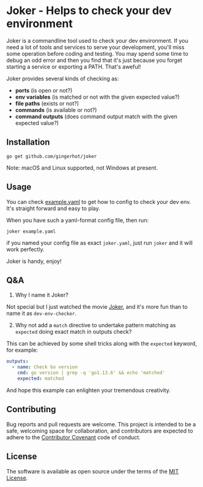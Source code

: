 # Joker - Helps to check your dev environment

Joker is a commandline tool used to check your dev environment. If you need a lot of tools and services to serve your development, you'll miss some operation before coding and testing. You may spend some time to debug an odd error and then you find that it's just because you forget starting a service or exporting a PATH. That's aweful!

Joker provides several kinds of checking as:

* **ports** (is open or not?)
* **env variables** (is matched or not with the given expected value?)
* **file paths** (exists or not?)
* **commands** (is available or not?)
* **command outputs** (does command output match with the given expected value?)

## Installation

```sehll
go get github.com/gingerhot/joker
```

Note: macOS and Linux supported, not Windows at present.

## Usage

You can check [example.yaml](../master/example.yaml) to get how to config to check your dev env. It's straight forward and easy to play.

When you have such a yaml-format config file, then run:

```shell
joker example.yaml
```

if you named your config file as exact `joker.yaml`, just run `joker` and it will work perfectly.

Joker is handy, enjoy!

## Q&A

1. Why I name it Joker?

Not special but I just watched the movie [Joker](https://www.imdb.com/title/tt7286456/), and it's more fun than to name it as `dev-env-checker`.

2. Why not add a `match` directive to undertake pattern matching as `expected` doing exact match in outputs check?

This can be achieved by some shell tricks along with the `expected` keyword, for example:

```yaml
outputs:
  - name: Check Go version
    cmd: go version | grep -q 'go1.13.6' && echo 'matched'
    expected: matched
```

And hope this example can enlighten your tremendous creativity.

## Contributing

Bug reports and pull requests are welcome. This project is intended to be a safe, welcoming space for collaboration, and contributors are expected to adhere to the [Contributor Covenant](http://contributor-covenant.org) code of conduct.

## License

The software is available as open source under the terms of the [MIT License](https://opensource.org/licenses/MIT).
